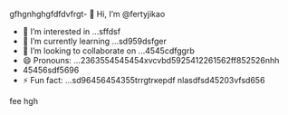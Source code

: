 gfhgnhghgfdfdvfrgt- 👋 Hi, I’m @fertyjikао
- 👀 I’m interested in ...sffdsf
- 🌱 I’m currently learning ...sd959dsfger
- 💞️ I’m looking to collaborate on ...4545cdfggrb
- 😄 Pronouns: ...2363554545454xvcvbd5925412261562ff852526nhh
- 45456sdf5696
- ⚡ Fun fact: ...sd96456454355trrgtrкерdf
 nlasdfsd45203vfsd656
<!---hfd5435456262966022002regfddfdfd
fertyjik/fertyjik is a ✨ special ✨ repository because its `README.md` (weerthis fidfble) appears on your GitHub pgererofisdfsdsle.gfm
You can click the Preview link to take a look at your changes.523526dh
--->
fee
hgh
